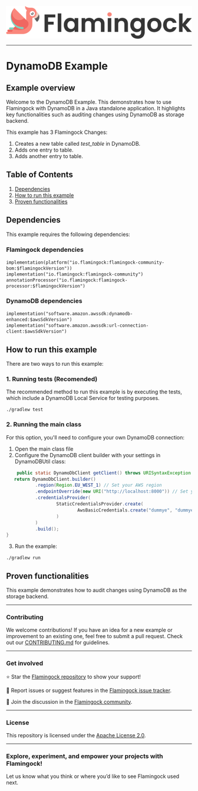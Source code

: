 ![Header Image](../misc/logo-with-text.png)
___

# DynamoDB Example

## Example overview

Welcome to the DynamoDB Example. This demonstrates how to use Flamingock with DynamoDB in a Java
standalone application. It highlights key functionalities such as auditing changes using DynamoDB as storage backend.

This example has 3 Flamingock Changes:
1. Creates a new table called *test_table* in DynamoDB.
2. Adds one entry to table.
3. Adds another entry to table.

## Table of Contents

1. [Dependencies](#dependencies)
2. [How to run this example](#how-to-run-this-example)
3. [Proven functionalities](#proven-functionalities)

## Dependencies

This example requires the following dependencies:
### Flamingock dependencies
    implementation(platform("io.flamingock:flamingock-community-bom:$flamingockVersion"))
    implementation("io.flamingock:flamingock-community")
    annotationProcessor("io.flamingock:flamingock-processor:$flamingockVersion")

### DynamoDB dependencies
    implementation("software.amazon.awssdk:dynamodb-enhanced:$awsSdkVersion")
    implementation("software.amazon.awssdk:url-connection-client:$awsSdkVersion")

## How to run this example

There are two ways to run this example:

### 1. Running tests (Recomended)
The recommended method to run this example is by executing the tests, which include a DynamoDB Local Service for testing
purposes.
```shell
./gradlew test
```

### 2. Running the main class
For this option, you'll need to configure your own DynamoDB connection:
1. Open the main class file
2. Configure the DynamoDB client builder with your settings in DynamoDBUtil class:
```java
    public static DynamoDbClient getClient() throws URISyntaxException {
   return DynamoDbClient.builder()
           .region(Region.EU_WEST_1) // Set your AWS region
           .endpointOverride(new URI("http://localhost:8000")) // Set your DynamoDB endpoint
           .credentialsProvider(
                   StaticCredentialsProvider.create(
                           AwsBasicCredentials.create("dummye", "dummye") // Set your AWS credentials
                   )
           )
           .build();
}
```
3. Run the example:
```shell
./gradlew run
```

## Proven functionalities

This example demonstrates how to audit changes using DynamoDB as the storage backend.

___

### Contributing
We welcome contributions! If you have an idea for a new example or improvement to an existing one, feel free to submit a
pull request. Check out our [CONTRIBUTING.md](../CONTRIBUTING.md) for guidelines.

___

### Get involved
⭐ Star the [Flamingock repository](https://github.com/flamingock/flamingock-java) to show your support!

🐞 Report issues or suggest features in the [Flamingock issue tracker](https://github.com/flamingock/flamingock-java/issues).

💬 Join the discussion in the [Flamingock community](https://github.com/flamingock/flamingock-java/discussions).

___

### License
This repository is licensed under the [Apache License 2.0](../LICENSE.md).

___

### Explore, experiment, and empower your projects with Flamingock!
Let us know what you think or where you’d like to see Flamingock used next.
